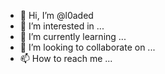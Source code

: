 - 👋 Hi, I’m @l0aded
- 👀 I’m interested in ...
- 🌱 I’m currently learning ...
- 💞️ I’m looking to collaborate on ...
- 📫 How to reach me ...

<!---
l0aded/l0aded is a ✨ special ✨ repository because its `README.md` (this file) appears on your GitHub profile.
You can click the Preview link to take a look at your changes.
--->
